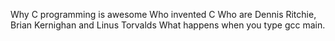 
Why C programming is awesome
Who invented C
Who are Dennis Ritchie, Brian Kernighan and Linus Torvalds
What happens when you type gcc main.
